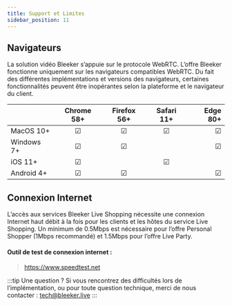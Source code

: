 ```yaml
---
title: Support et Limites
sidebar_position: 11
---
```


## Navigateurs
La solution vidéo Bleeker s’appuie sur le protocole WebRTC.  L’offre Bleeker fonctionne uniquement sur les navigateurs compatibles WebRTC. Du fait des différentes implémentations et versions des navigateurs, certaines fonctionnalités peuvent être inopérantes selon la plateforme et le navigateur du client.

|       |   Chrome 58+    |    Firefox 56+   |    Safari 11+   |    Edge 80+   |
|---    |:-:    |:-:    |:-:    |--:    |
|   MacOS 10+    |   &#x2611;    |   &#x2611;    |    &#x2611;   |    &#x2611;   |
|    Windows 7+   |   &#x2611;    |    &#x2611;   |       |    &#x2611;   |
|   iOS 11+    |    &#x2611;   |       |    &#x2611;   |       |
|   Android 4+   |   &#x2611;    |    &#x2611;   |       |    &#x2611;   |

## Connexion Internet
L’accès aux services Bleeker Live Shopping nécessite une connexion Internet haut débit à la fois pour les clients et les hôtes du service Live Shopping. Un minimum de 0.5Mbps est nécessaire pour l’offre Personal Shopper (1Mbps recommandé) et  1.5Mbps pour l’offre Live Party.

#### Outil de test de connexion internet :
> https://www.speedtest.net

:::tip Une question ?
Si vous rencontrez des difficultés lors de l’implémentation, ou pour toute question technique, merci de nous contacter : tech@bleeker.live
:::